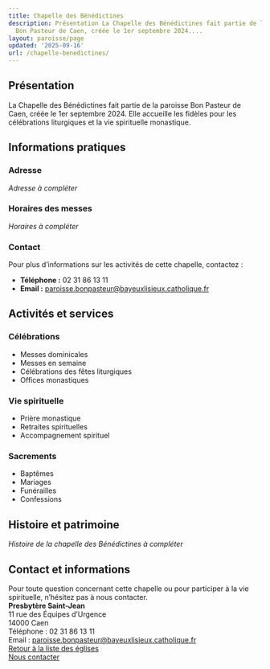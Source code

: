 ```yaml
---
title: Chapelle des Bénédictines
description: Présentation La Chapelle des Bénédictines fait partie de la paroisse
  Bon Pasteur de Caen, créée le 1er septembre 2024....
layout: paroisse/page
updated: '2025-09-16'
url: /chapelle-benedictines/
---
```


## Présentation

La Chapelle des Bénédictines fait partie de la paroisse Bon Pasteur de Caen, créée le 1er septembre 2024. Elle accueille les fidèles pour les célébrations liturgiques et la vie spirituelle monastique.

## Informations pratiques

### Adresse

_Adresse à compléter_

### Horaires des messes

_Horaires à compléter_

### Contact

Pour plus d’informations sur les activités de cette chapelle, contactez :

  * **Téléphone :** 02 31 86 13 11
  * **Email :** paroisse.bonpasteur@bayeuxlisieux.catholique.fr

## Activités et services

### Célébrations

  * Messes dominicales
  * Messes en semaine
  * Célébrations des fêtes liturgiques
  * Offices monastiques

### Vie spirituelle

  * Prière monastique
  * Retraites spirituelles
  * Accompagnement spirituel

### Sacrements

  * Baptêmes
  * Mariages
  * Funérailles
  * Confessions

## Histoire et patrimoine

_Histoire de la chapelle des Bénédictines à compléter_

## Contact et informations

Pour toute question concernant cette chapelle ou pour participer à la vie spirituelle, n’hésitez pas à nous contacter.  
**Presbytère Saint-Jean**  
11 rue des Équipes d’Urgence  
14000 Caen  
Téléphone : 02 31 86 13 11  
Email : paroisse.bonpasteur@bayeuxlisieux.catholique.fr  
[Retour à la liste des églises](/Les-églises)  
[Nous contacter](/infos/contact)